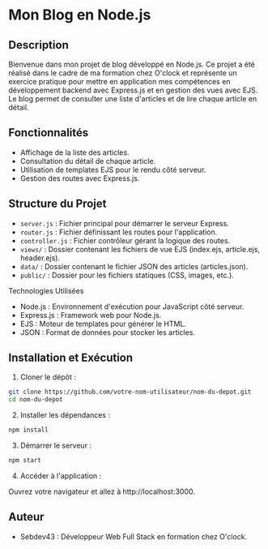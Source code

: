 # Mon Blog en Node.js

## Description

Bienvenue dans mon projet de blog développé en Node.js. Ce projet a été réalisé dans le cadre de ma formation chez O'clock et représente un exercice pratique pour mettre en application mes compétences en développement backend avec Express.js et en gestion des vues avec EJS. Le blog permet de consulter une liste d'articles et de lire chaque article en détail.

## Fonctionnalités

- Affichage de la liste des articles.
- Consultation du détail de chaque article.
- Utilisation de templates EJS pour le rendu côté serveur.
- Gestion des routes avec Express.js.

## Structure du Projet

- `server.js` : Fichier principal pour démarrer le serveur Express.
- `router.js` : Fichier définissant les routes pour l'application.
- `controller.js` : Fichier contrôleur gérant la logique des routes.
- `views/` : Dossier contenant les fichiers de vue EJS (index.ejs, article.ejs, header.ejs).
- `data/` : Dossier contenant le fichier JSON des articles (articles.json).
- `public/` : Dossier pour les fichiers statiques (CSS, images, etc.).

Technologies Utilisées

- Node.js : Environnement d'exécution pour JavaScript côté serveur.
- Express.js : Framework web pour Node.js.
- EJS : Moteur de templates pour générer le HTML.
- JSON : Format de données pour stocker les articles.

## Installation et Exécution

1. Cloner le dépôt :

```bash
git clone https://github.com/votre-nom-utilisateur/nom-du-depot.git
cd nom-du-depot
```

2. Installer les dépendances :

```bash
npm install
```

3. Démarrer le serveur :

```bash
npm start
```

4. Accéder à l'application :

Ouvrez votre navigateur et allez à http://localhost:3000.

## Auteur

- Sebdev43 : Développeur Web Full Stack en formation chez O'clock.
